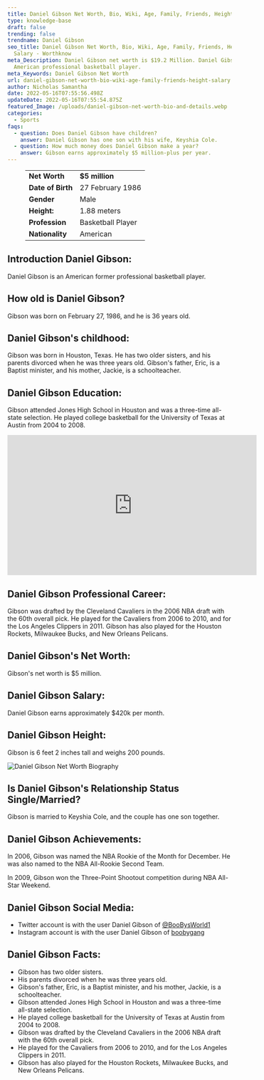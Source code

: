 ```yaml
---
title: Daniel Gibson Net Worth, Bio, Wiki, Age, Family, Friends, Height & Salary
type: knowledge-base
draft: false
trending: false
trendname: Daniel Gibson
seo_title: Daniel Gibson Net Worth, Bio, Wiki, Age, Family, Friends, Height &
  Salary - Worthknow
meta_Description: Daniel Gibson net worth is $19.2 Million. Daniel Gibson is an
  American professional basketball player.
meta_Keywords: Daniel Gibson Net Worth
url: daniel-gibson-net-worth-bio-wiki-age-family-friends-height-salary
author: Nicholas Samantha
date: 2022-05-16T07:55:56.498Z
updateDate: 2022-05-16T07:55:54.875Z
featured_Image: /uploads/daniel-gibson-net-worth-bio-and-details.webp
categories:
  - Sports
faqs:
  - question: Does Daniel Gibson have children?
    answer: Daniel Gibson has one son with his wife, Keyshia Cole.
  - question: How much money does Daniel Gibson make a year?
    answer: Gibson earns approximately $5 million-plus per year.
---
```

<figure class="wp-block-table is-style-stripes">
  <table>
    <tbody>
      <tr>
        <td>
          <strong>Net Worth</strong>
        </td>
        <td>
          <strong>$5 million</strong>
        </td>
      </tr>
      <tr>
        <td>
          <strong>Date of Birth</strong>
        </td>
        <td>27 February 1986</td>
      </tr>
      <tr>
        <td>
          <strong>Gender</strong>
        </td>
        <td>Male</td>
      </tr>
      <tr>
        <td>
          <strong>Height:</strong>
        </td>
        <td>1.88 meters</td>
      </tr>
      <tr>
        <td>
          <strong>Profession</strong>
        </td>
        <td>Basketball Player</td>
      </tr>
      <tr>
        <td>
          <strong>Nationality</strong>
        </td>
        <td>American</td>
      </tr>
    </tbody>
  </table>
</figure>

## **Introduction Daniel Gibson:**

Daniel Gibson is an American former professional basketball player. 

## **How old is Daniel Gibson?**

Gibson was born on February 27, 1986, and he is 36 years old.

## **Daniel Gibson's childhood:** 

Gibson was born in Houston, Texas. He has two older sisters, and his parents divorced when he was three years old. Gibson's father, Eric, is a Baptist minister, and his mother, Jackie, is a schoolteacher.

## **Daniel Gibson Education:**

Gibson attended Jones High School in Houston and was a three-time all-state selection. He played college basketball for the University of Texas at Austin from 2004 to 2008.

<iframe width="560" height="315" src="https://www.youtube.com/embed/0VJhc_xGg7Q" title="YouTube video player" frameborder="0" allow="accelerometer; autoplay; clipboard-write; encrypted-media; gyroscope; picture-in-picture" allowfullscreen></iframe>

## **Daniel Gibson Professional Career:**

Gibson was drafted by the Cleveland Cavaliers in the 2006 NBA draft with the 60th overall pick. He played for the Cavaliers from 2006 to 2010, and for the Los Angeles Clippers in 2011. Gibson has also played for the Houston Rockets, Milwaukee Bucks, and New Orleans Pelicans. 

## **Daniel Gibson's Net Worth:**

Gibson's net worth is $5 million. 

## **Daniel Gibson Salary:**

Daniel Gibson earns approximately $420k per month.

## **Daniel Gibson Height:**

Gibson is 6 feet 2 inches tall and weighs 200 pounds.

![Daniel Gibson Net Worth Biography](/uploads/daniel-gibson-net-worth-.webp)

## **Is Daniel Gibson's Relationship Status Single/Married?**

Gibson is married to Keyshia Cole, and the couple has one son together. 

## **Daniel Gibson Achievements:**

In 2006, Gibson was named the NBA Rookie of the Month for December. He was also named to the NBA All-Rookie Second Team. 

In 2009, Gibson won the Three-Point Shootout competition during NBA All-Star Weekend. 

## **Daniel Gibson Social Media:**

* Twitter account is with the user Daniel Gibson of <a href="https://twitter.com/boobysworld1" target="_blank" rel="nofollow" rel="noopener">@BooBysWorld1</a>
* Instagram account is with the user Daniel Gibson of <a href="https://www.instagram.com/boobygang/" target="_blank" rel="nofollow" rel="noopener">boobygang</a>

## **Daniel Gibson Facts:**

* Gibson has two older sisters.
* His parents divorced when he was three years old.
* Gibson's father, Eric, is a Baptist minister, and his mother, Jackie, is a schoolteacher.
* Gibson attended Jones High School in Houston and was a three-time all-state selection.
* He played college basketball for the University of Texas at Austin from 2004 to 2008.
* Gibson was drafted by the Cleveland Cavaliers in the 2006 NBA draft with the 60th overall pick.
* He played for the Cavaliers from 2006 to 2010, and for the Los Angeles Clippers in 2011.
* Gibson has also played for the Houston Rockets, Milwaukee Bucks, and New Orleans Pelicans.